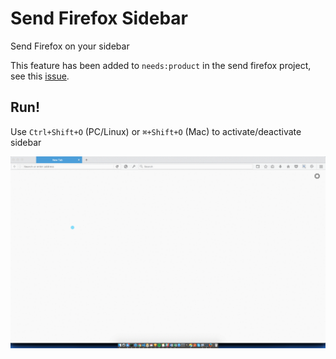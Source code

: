 # Send Firefox Sidebar

Send Firefox on your sidebar

This feature has been added to `needs:product` in the send firefox project, see this [issue](https://github.com/mozilla/send/issues/385).

## Run!

Use `Ctrl+Shift+O` (PC/Linux) or `⌘+Shift+O` (Mac) to activate/deactivate sidebar

![screenshot](screenshot.gif)


